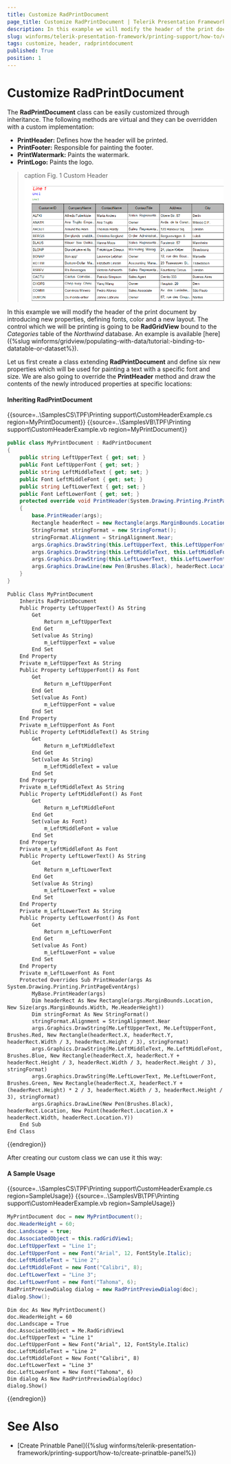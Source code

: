 ```yaml
---
title: Customize RadPrintDocument
page_title: Customize RadPrintDocument | Telerik Presentation Framework
description: In this example we will modify the header of the print document by introducing new properties, defining fonts, color and a new layout.
slug: winforms/telerik-presentation-framework/printing-support/how-to/customize-radprintdocument
tags: customize, header, radprintdocument
published: True
position: 1
---
```


# Customize RadPrintDocument

The __RadPrintDocument__ class can be easily customized through inheritance. The following methods are virtual and they can be overridden with a custom implementation:

* __PrintHeader:__ Defines how the header will be printed.
* __PrintFooter:__ Responsible for painting the footer.
* __PrintWatermark:__ Paints the watermark. 
* __PrintLogo:__ Paints the logo.

>caption Fig. 1 Custom Header<br>![telerik-presentation-frameworkprinting-support-how-to-customize-radprintdocument](images/telerik-presentation-frameworkprinting-support-how-to-customize-radprintdocument001.png)

In this example we will modify the header of the print document by introducing new properties, defining fonts, color and a new layout. The control which we will be printing is going to be __RadGridView__ bound to the *Categories* table of the *Northwind* database. An example is available [here]({%slug winforms/gridview/populating-with-data/tutorial:-binding-to-datatable-or-dataset%}).         

Let us first create a class extending __RadPrintDocument__ and define six new properties which will be used for painting a text with a specific font and size. We are also going to override the __PrintHeader__ method and draw the contents of the newly introduced properties at specific locations:

#### Inheriting RadPrintDocument

{{source=..\SamplesCS\TPF\Printing support\CustomHeaderExample.cs region=MyPrintDocument}} 
{{source=..\SamplesVB\TPF\Printing support\CustomHeaderExample.vb region=MyPrintDocument}}

````C#
public class MyPrintDocument : RadPrintDocument
{
    public string LeftUpperText { get; set; }
    public Font LeftUpperFont { get; set; }
    public string LeftMiddleText { get; set; }
    public Font LeftMiddleFont { get; set; }
    public string LeftLowerText { get; set; }
    public Font LeftLowerFont { get; set; }
    protected override void PrintHeader(System.Drawing.Printing.PrintPageEventArgs args)
    {
        base.PrintHeader(args);
        Rectangle headerRect = new Rectangle(args.MarginBounds.Location, new Size(args.MarginBounds.Width, this.HeaderHeight));
        StringFormat stringFormat = new StringFormat();
        stringFormat.Alignment = StringAlignment.Near;
        args.Graphics.DrawString(this.LeftUpperText, this.LeftUpperFont, Brushes.Red, new Rectangle(headerRect.X, headerRect.Y, headerRect.Width / 3, headerRect.Height / 3), stringFormat);
        args.Graphics.DrawString(this.LeftMiddleText, this.LeftMiddleFont, Brushes.Blue, new Rectangle(headerRect.X, headerRect.Y + headerRect.Height / 3, headerRect.Width / 3, headerRect.Height / 3), stringFormat);
        args.Graphics.DrawString(this.LeftLowerText, this.LeftLowerFont, Brushes.Green, new Rectangle(headerRect.X, headerRect.Y + (headerRect.Height) * 2 / 3, headerRect.Width / 3, headerRect.Height / 3), stringFormat);
        args.Graphics.DrawLine(new Pen(Brushes.Black), headerRect.Location, new Point(headerRect.Location.X + headerRect.Width, headerRect.Location.Y));
    }
}

````
````VB.NET
Public Class MyPrintDocument
    Inherits RadPrintDocument
    Public Property LeftUpperText() As String
        Get
            Return m_LeftUpperText
        End Get
        Set(value As String)
            m_LeftUpperText = value
        End Set
    End Property
    Private m_LeftUpperText As String
    Public Property LeftUpperFont() As Font
        Get
            Return m_LeftUpperFont
        End Get
        Set(value As Font)
            m_LeftUpperFont = value
        End Set
    End Property
    Private m_LeftUpperFont As Font
    Public Property LeftMiddleText() As String
        Get
            Return m_LeftMiddleText
        End Get
        Set(value As String)
            m_LeftMiddleText = value
        End Set
    End Property
    Private m_LeftMiddleText As String
    Public Property LeftMiddleFont() As Font
        Get
            Return m_LeftMiddleFont
        End Get
        Set(value As Font)
            m_LeftMiddleFont = value
        End Set
    End Property
    Private m_LeftMiddleFont As Font
    Public Property LeftLowerText() As String
        Get
            Return m_LeftLowerText
        End Get
        Set(value As String)
            m_LeftLowerText = value
        End Set
    End Property
    Private m_LeftLowerText As String
    Public Property LeftLowerFont() As Font
        Get
            Return m_LeftLowerFont
        End Get
        Set(value As Font)
            m_LeftLowerFont = value
        End Set
    End Property
    Private m_LeftLowerFont As Font
    Protected Overrides Sub PrintHeader(args As System.Drawing.Printing.PrintPageEventArgs)
        MyBase.PrintHeader(args)
        Dim headerRect As New Rectangle(args.MarginBounds.Location, New Size(args.MarginBounds.Width, Me.HeaderHeight))
        Dim stringFormat As New StringFormat()
        stringFormat.Alignment = StringAlignment.Near
        args.Graphics.DrawString(Me.LeftUpperText, Me.LeftUpperFont, Brushes.Red, New Rectangle(headerRect.X, headerRect.Y, headerRect.Width / 3, headerRect.Height / 3), stringFormat)
        args.Graphics.DrawString(Me.LeftMiddleText, Me.LeftMiddleFont, Brushes.Blue, New Rectangle(headerRect.X, headerRect.Y + headerRect.Height / 3, headerRect.Width / 3, headerRect.Height / 3), stringFormat)
        args.Graphics.DrawString(Me.LeftLowerText, Me.LeftLowerFont, Brushes.Green, New Rectangle(headerRect.X, headerRect.Y + (headerRect.Height) * 2 / 3, headerRect.Width / 3, headerRect.Height / 3), stringFormat)
        args.Graphics.DrawLine(New Pen(Brushes.Black), headerRect.Location, New Point(headerRect.Location.X + headerRect.Width, headerRect.Location.Y))
    End Sub
End Class

````

{{endregion}} 

After creating our custom class we can use it this way:

#### A Sample Usage 

{{source=..\SamplesCS\TPF\Printing support\CustomHeaderExample.cs region=SampleUsage}} 
{{source=..\SamplesVB\TPF\Printing support\CustomHeaderExample.vb region=SampleUsage}} 

````C#
MyPrintDocument doc = new MyPrintDocument();
doc.HeaderHeight = 60;
doc.Landscape = true;
doc.AssociatedObject = this.radGridView1;
doc.LeftUpperText = "Line 1";
doc.LeftUpperFont = new Font("Arial", 12, FontStyle.Italic);
doc.LeftMiddleText = "Line 2";
doc.LeftMiddleFont = new Font("Calibri", 8);
doc.LeftLowerText = "Line 3";
doc.LeftLowerFont = new Font("Tahoma", 6);
RadPrintPreviewDialog dialog = new RadPrintPreviewDialog(doc);
dialog.Show();

````
````VB.NET
Dim doc As New MyPrintDocument()
doc.HeaderHeight = 60
doc.Landscape = True
doc.AssociatedObject = Me.RadGridView1
doc.LeftUpperText = "Line 1"
doc.LeftUpperFont = New Font("Arial", 12, FontStyle.Italic)
doc.LeftMiddleText = "Line 2"
doc.LeftMiddleFont = New Font("Calibri", 8)
doc.LeftLowerText = "Line 3"
doc.LeftLowerFont = New Font("Tahoma", 6)
Dim dialog As New RadPrintPreviewDialog(doc)
dialog.Show()

````

{{endregion}}

# See Also
* [Create Prinatble Panel]({%slug winforms/telerik-presentation-framework/printing-support/how-to/create-prinatble-panel%})

